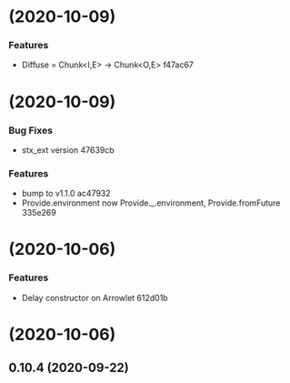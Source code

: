 # [](/compare/v1.2.0...v) (2020-10-09)


### Features

* Diffuse = Chunk<I,E> -> Chunk<O,E> f47ac67



# [](/compare/v1.0.0...v) (2020-10-09)


### Bug Fixes

* stx_ext version 47639cb


### Features

* bump to v1.1.0 ac47932
* Provide.environment now Provide._.environment, Provide.fromFuture 335e269


# [](/compare/v0.10.4...v) (2020-10-06)


### Features

* Delay constructor on Arrowlet 612d01b



# [](/compare/v0.10.4...v) (2020-10-06)



## 0.10.4 (2020-09-22)



